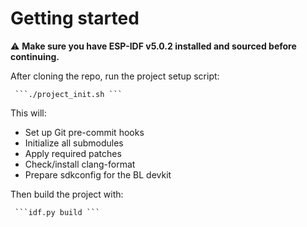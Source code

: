 # Getting started

⚠️ **Make sure you have ESP-IDF v5.0.2 installed and sourced before continuing.**

After cloning the repo, run the project setup script:

     ```./project_init.sh ```

This will:

- Set up Git pre-commit hooks
- Initialize all submodules
- Apply required patches
- Check/install clang-format
- Prepare sdkconfig for the BL devkit

Then build the project with:

     ```idf.py build ```

